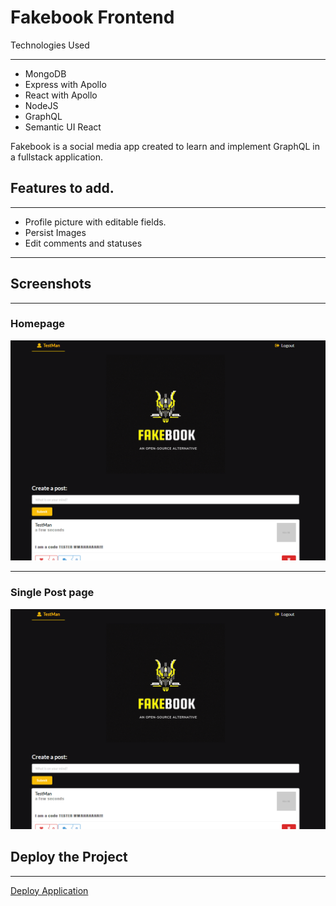 # Fakebook Frontend

Technologies Used

---

- MongoDB
- Express with Apollo
- React with Apollo
- NodeJS
- GraphQL
- Semantic UI React

Fakebook is a social media app created to learn and implement GraphQL in a fullstack application.

## Features to add.

---

- Profile picture with editable fields.
- Persist Images
- Edit comments and statuses

---

## Screenshots

---

### Homepage

![Homepage](/screenshots/homepage_screnshot.png)

---

### Single Post page

![Single Post Page](/screenshots/homepage_screnshot.png)

## Deploy the Project

---

[Deploy Application](https://fakebook-ql.herokuapp.com/)
